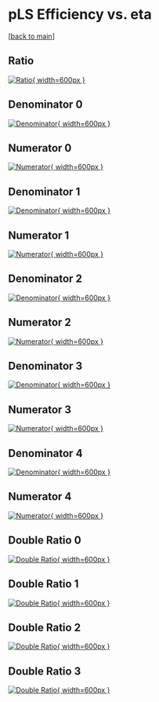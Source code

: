 # pLS Efficiency vs. eta

[[back to main](./)]



## Ratio

[![Ratio](../mtv/var/pLS_base_11_0_eff_eta.png){ width=600px }](../mtv/var/pLS_base_11_0_eff_eta.pdf)

## Denominator 0

[![Denominator](../mtv/den/pLS_base_11_0_eff_eta_den0.png){ width=600px }](../mtv/den/pLS_base_11_0_eff_eta_den0.pdf)

## Numerator 0

[![Numerator](../mtv/num/pLS_base_11_0_eff_eta_num0.png){ width=600px }](../mtv/num/pLS_base_11_0_eff_eta_num0.pdf)

## Denominator 1

[![Denominator](../mtv/den/pLS_base_11_0_eff_eta_den1.png){ width=600px }](../mtv/den/pLS_base_11_0_eff_eta_den1.pdf)

## Numerator 1

[![Numerator](../mtv/num/pLS_base_11_0_eff_eta_num1.png){ width=600px }](../mtv/num/pLS_base_11_0_eff_eta_num1.pdf)

## Denominator 2

[![Denominator](../mtv/den/pLS_base_11_0_eff_eta_den2.png){ width=600px }](../mtv/den/pLS_base_11_0_eff_eta_den2.pdf)

## Numerator 2

[![Numerator](../mtv/num/pLS_base_11_0_eff_eta_num2.png){ width=600px }](../mtv/num/pLS_base_11_0_eff_eta_num2.pdf)

## Denominator 3

[![Denominator](../mtv/den/pLS_base_11_0_eff_eta_den3.png){ width=600px }](../mtv/den/pLS_base_11_0_eff_eta_den3.pdf)

## Numerator 3

[![Numerator](../mtv/num/pLS_base_11_0_eff_eta_num3.png){ width=600px }](../mtv/num/pLS_base_11_0_eff_eta_num3.pdf)

## Denominator 4

[![Denominator](../mtv/den/pLS_base_11_0_eff_eta_den4.png){ width=600px }](../mtv/den/pLS_base_11_0_eff_eta_den4.pdf)

## Numerator 4

[![Numerator](../mtv/num/pLS_base_11_0_eff_eta_num4.png){ width=600px }](../mtv/num/pLS_base_11_0_eff_eta_num4.pdf)

## Double Ratio 0

[![Double Ratio](../mtv/ratio/pLS_base_11_0_eff_eta_ratio0.png){ width=600px }](../mtv/ratio/pLS_base_11_0_eff_eta_ratio0.pdf)

## Double Ratio 1

[![Double Ratio](../mtv/ratio/pLS_base_11_0_eff_eta_ratio1.png){ width=600px }](../mtv/ratio/pLS_base_11_0_eff_eta_ratio1.pdf)

## Double Ratio 2

[![Double Ratio](../mtv/ratio/pLS_base_11_0_eff_eta_ratio2.png){ width=600px }](../mtv/ratio/pLS_base_11_0_eff_eta_ratio2.pdf)

## Double Ratio 3

[![Double Ratio](../mtv/ratio/pLS_base_11_0_eff_eta_ratio3.png){ width=600px }](../mtv/ratio/pLS_base_11_0_eff_eta_ratio3.pdf)

